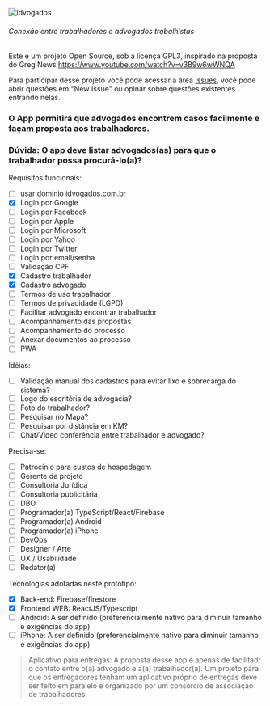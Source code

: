 ![idvogados](https://idvogados.firebaseapp.com/logo.2144737e.png)
###### Conexão entre trabalhadores e advogados trabalhistas

Este é um projeto Open Source, sob a licença GPL3, inspirado na proposta do Greg News https://www.youtube.com/watch?v=v3B9w6wWNQA

Para participar desse projeto você pode acessar a área [Issues](https://github.com/thr0w/idvogados/issues), você pode abrir questões em "New Issue" ou opinar sobre questões existentes entrando nelas.

### O App permitirá que advogados encontrem casos facilmente e façam proposta aos trabalhadores.
### Dúvida: O app deve listar advogados(as) para que o trabalhador possa procurá-lo(a)?

Requisitos funcionais:
- [ ] usar domínio idvogados.com.br
- [X] Login por Google
- [ ] Login por Facebook
- [ ] Login por Apple
- [ ] Login por Microsoft
- [ ] Login por Yahoo
- [ ] Login por Twitter
- [ ] Login por email/senha
- [ ] Validação CPF
- [X] Cadastro trabalhador
- [X] Cadastro advogado
- [ ] Termos de uso trabalhador
- [ ] Termos de privacidade (LGPD)
- [ ] Facilitar advogado encontrar trabalhador
- [ ] Acompanhamento das propostas
- [ ] Acompanhamento do processo
- [ ] Anexar documentos ao processo
- [ ] PWA

Idéias:
- [ ] Validação manual dos cadastros para evitar lixo e sobrecarga do sistema?
- [ ] Logo do escritória de advogacia?
- [ ] Foto do trabalhador?
- [ ] Pesquisar no Mapa?
- [ ] Pesquisar por distância em KM?
- [ ] Chat/Video conferência entre trabalhador e advogado?

Precisa-se:
- [ ] Patrocínio para custos de hospedagem
- [ ] Gerente de projeto
- [ ] Consultoria Jurídica
- [ ] Consultoria publicitária
- [ ] DBO
- [ ] Programador(a) TypeScript/React/Firebase
- [ ] Programador(a) Android
- [ ] Programador(a) iPhone
- [ ] DevOps
- [ ] Designer / Arte
- [ ] UX / Usabilidade
- [ ] Redator(a)

Tecnologias adotadas neste protótipo:
- [x] Back-end: Firebase/firestore
- [x] Frontend WEB: ReactJS/Typescript
- [ ] Android: A ser definido (preferencialmente nativo para diminuir tamanho e exigências do app)
- [ ] iPhone: A ser definido (preferencialmente nativo para diminuir tamanho e exigências do app)

> Aplicativo para entregas: A proposta desse app é apenas de facilitadr o contato entre o(a) advogado e a(a) trabalhador(a). Um projeto para que os entregadores tenham um aplicativo próprio de entregas deve ser feito em paralelo e organizado por um consorcio de associação de trabalhadores.
